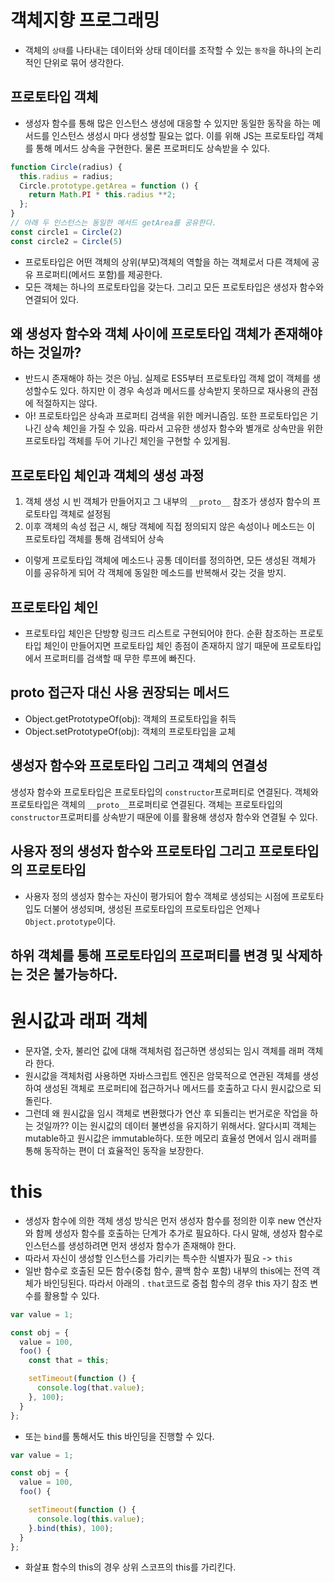 # 객체지향 프로그래밍
- 객체의 `상태`를 나타내는 데이터와 상태 데이터를 조작할 수 있는 `동작`을 하나의 논리적인 단위로 묶어 생각한다. 

## 프로토타입 객체
- 생성자 함수를 통해 많은 인스턴스 생성에 대응할 수 있지만 동일한 동작을 하는 메서드를 인스턴스 생성시 마다 생성할 필요는 없다. 이를 위해 JS는 프로토타입 객체를 통해 메서드 상속을 구현한다. 물론 프로퍼티도 상속받을 수 있다. 
```js
function Circle(radius) {
  this.radius = radius;
  Circle.prototype.getArea = function () {
    return Math.PI * this.radius **2;
  };
}
// 아래 두 인스턴스는 동일한 메서드 getArea를 공유한다. 
const circle1 = Circle(2)
const circle2 = Circle(5)
```
- 프로토타입은 어떤 객체의 상위(부모)객체의 역할을 하는 객체로서 다른 객체에 공유 프로퍼티(메서드 포함)를 제공한다. 
- 모든 객체는 하나의 프로토타입을 갖는다. 그리고 모든 프로토타입은 생성자 함수와 연결되어 있다. 

## 왜 생성자 함수와 객체 사이에 프로토타입 객체가 존재해야 하는 것일까?
- 반드시 존재해야 하는 것은 아님. 실제로 ES5부터 프로토타입 객체 없이 객체를 생성할수도 있다. 하지만 이 경우 속성과 메서드를 상속받지 못하므로 재사용의 관점에 적절하지는 않다. 
- 아! 프로토타입은 상속과 프로퍼티 검색을 위한 메커니즘임. 또한 프로토타입은 기나긴 상속 체인을 가질 수 있음. 따라서 고유한 생성자 함수와 별개로 상속만을 위한 프로토타입 객체를 두어 기나긴 체인을 구현할 수 있게됨. 

## 프로토타입 체인과 객체의 생성 과정
1. 객체 생성 시 빈 객체가 만들어지고 그 내부의 `__proto__` 참조가 생성자 함수의 프로토타입 객체로 설정됨
2. 이후 객체의 속성 접근 시, 해당 객체에 직접 정의되지 않은 속성이나 메소드는 이 프로토타입 객체를 통해 검색되어 상속

- 이렇게 프로토타입 객체에 메소드나 공통 데이터를 정의하면, 모든 생성된 객체가 이를 공유하게 되어 각 객체에 동일한 메소드를 반복해서 갖는 것을 방지.

## 프로토타입 체인
- 프로토타입 체인은 단방향 링크드 리스트로 구현되어야 한다. 순환 참조하는 프로토타입 체인이 만들어지면 프로토타입 체인 종점이 존재하지 않기 때문에 프로토타입에서 프로퍼티를 검색할 때 무한 루프에 빠진다. 

## __proto__ 접근자 대신 사용 권장되는 메서드
- Object.getPrototypeOf(obj): 객체의 프로토타입을 취득
- Object.setPrototypeOf(obj): 객체의 프로토타입을 교체 

## 생성자 함수와 프로토타입 그리고 객체의 연결성
생성자 함수와 프로토타입은 프로토타입의 `constructor`프로퍼티로 연결된다.
객체와 프로토타입은 객체의 `__proto__`프로퍼티로 연결된다. 객체는 프로토타입의 `constructor`프로퍼티를 상속받기 때문에 이를 활용해 생성자 함수와 연결될 수 있다. 

## 사용자 정의 생성자 함수와 프로토타입 그리고 프로토타입의 프로토타입
- 사용자 정의 생성자 함수는 자신이 평가되어 함수 객체로 생성되는 시점에 프로토타입도 더불어 생성되며, 생성된 프로토타입의 프로토타입은 언제나 `Object.prototype`이다.

## 하위 객체를 통해 프로토타입의 프로퍼티를 변경 및 삭제하는 것은 불가능하다. 

# 원시값과 래퍼 객체
- 문자열, 숫자, 불리언 값에 대해 객체처럼 접근하면 생성되는 임시 객체를 래퍼 객체라 한다. 
- 원시값을 객체처럼 사용하면 자바스크립트 엔진은 암묵적으로 연관된 객체를 생성하여 생성된 객체로 프로퍼티에 접근하거나 메서드를 호출하고 다시 원시값으로 되돌린다. 
- 그런데 왜 원시값을 임시 객체로 변환했다가 연산 후 되돌리는 번거로운 작업을 하는 것일까?? 이는 원시값의 데이터 불변성을 유지하기 위해서다. 알다시피 객체는 mutable하고 원시값은 immutable하다. 또한 메모리 효율성 면에서 임시 래퍼를 통해 동작하는 편이 더 효율적인 동작을 보장한다. 

# this 
- 생성자 함수에 의한 객체 생성 방식은 먼저 생성자 함수를 정의한 이후 new 연산자와 함께 생성자 함수를 호출하는 단계가 추가로 필요하다. 다시 말해, 생성자 함수로 인스턴스를 생성하려면 먼저 생성자 함수가 존재해야 한다. 
- 따라서 자신이 생성할 인스턴스를 가리키는 특수한 식별자가 필요 -> `this`
- 일반 함수로 호출된 모든 함수(중첩 함수, 콜백 함수 포함) 내부의 this에는 전역 객체가 바인딩된다. 따라서 아래의 . `that`코드로 중첩 함수의 경우 this 자기 참조 변수를 활용할 수 있다.
```js
var value = 1;

const obj = {
  value = 100,
  foo() {
    const that = this;

    setTimeout(function () {
      console.log(that.value);
    }, 100);
  }
};
```
- 또는 `bind`를 통해서도 this 바인딩을 진행할 수 있다.
```js
var value = 1;

const obj = {
  value = 100,
  foo() {

    setTimeout(function () {
      console.log(this.value);
    }.bind(this), 100);
  }
};
```
- 화살표 함수의 this의 경우 상위 스코프의 this를 가리킨다. 